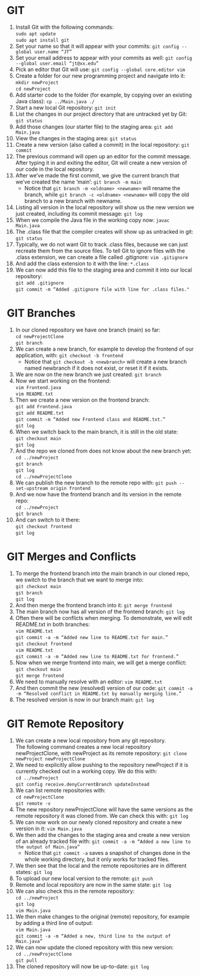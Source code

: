 # GIT
1. Install Git with the following commands:  
        ```sudo apt update```  
        ```sudo apt install git```
2. Set your name so that it will appear with your commits:
        ```git config --global user.name “JT”```
3. Set your email address to appear with your commits as well:
        ```git config --global user.email “jt@xx.edu”```
4. Pick an editor that Git will use:
        ```git config --global core.editor vim```
5. Create a folder for our new programming project and navigate into it:  
        ```mkdir newProject```  
        ```cd newProject```
6. Add starter code to the folder (for example, by copying over an existing Java class):
        ```cp ../Main.java ./```
7. Start a new local Git repository:
        ```git init```
8. List the changes in our project directory that are untracked yet by Git:
        ```git status```
9. Add those changes (our starter file) to the staging area:
        ```git add Main.java```
10. View the changes in the staging area:
        ```git status```
11. Create a new version (also called a commit) in the local repository:
        ```git commit```
12. The previous command will open up an editor for the commit message.  
    After typing it in and exiting the editor, Git will create a new version of our code in the local repository.  
13. After we’ve made the first commit, we give the current branch that we’ve created the name ‘main’:
        ```git branch -m main```
    * Notice that 
        ```git branch -m <oldname> <newname>```
      will rename the branch, while 
        ```git branch -c <oldname> <newname>```
      will copy the old branch to a new branch with newname.
14. Listing all version in the local repository will show us the new version we just created, including its commit message:
        ```git log```
15. When we compile the Java file in the working copy now:
        ```javac Main.java```
16. The .class file that the compiler creates will show up as untracked in git:
        ```git status```
17. Typically, we do not want Git to track .class files, because we can just recreate them from the source files. 
    To tell Git to ignore files with the .class extension, we can create a file called .gitignore:
        ```vim .gitignore```
18. And add the class extension to it with the line:
        ```*.class```
19. We can now add this file to the staging area and commit it into our local repository:  
        ```git add .gitignore```  
        ```git commit -m “Added .gitignore file with line for .class files."```

# GIT Branches
1. In our cloned repository we have one branch (main) so far:  
        ```cd newProjectClone```  
        ```git branch```
2. We can create a new branch, for example to develop the frontend of our application, with:
        ```git checkout -b frontend```
   * Notice that
        ```git checkout -b <newbranch>```
      will create a new branch named newbranch if it does not exist, or reset it if it exists.
3. We are now on the new branch we just created:
        ```git branch```
4. Now we start working on the frontend:  
        ```vim Frontend.java```  
        ```vim README.txt```
5. Then we create a new version on the frontend branch:  
        ```git add Frontend.java```  
        ```git add README.txt```  
        ```git commit -m “Added new Frontend class and README.txt.”```  
        ```git log```
6. When we switch back to the main branch, it is still in the old state:  
        ```git checkout main```  
        ```git log```
7. And the repo we cloned from does not know about the new branch yet:  
        ```cd ../newProject```  
        ```git branch```  
        ```git log```  
        ```cd ../newProjectClone```
8. We can publish the new branch to the remote repo with:
        ```git push --set-upstream origin frontend```
9. And we now have the frontend branch and its version in the remote repo:  
        ```cd ../newProject```  
        ```git branch```
10. And can switch to it there:  
        ```git checkout frontend```  
        ```git log```

# GIT Merges and Conflicts
1. To merge the frontend branch into the main branch in our cloned repo, we switch to the branch that we want to merge into:  
        ```git checkout main```  
        ```git branch```  
        ```git log```
2. And then merge the frontend branch into it:
        ```git merge frontend```
3. The main branch now has all version of the frontend branch:
        ```git log```
4. Often there will be conflicts when merging. To demonstrate, we will edit README.txt in both branches:  
        ```vim README.txt```  
        ```git commit -a -m “Added new line to README.txt for main.”```  
        ```git checkout frontend```  
        ```vim README.txt```  
        ```git commit -a -m “Added new line to README.txt for frontend.”```
5. Now when we merge frontend into main, we will get a merge conflict:  
        ```git checkout main```  
        ```git merge frontend```
6. We need to manually resolve with an editor:
        ```vim README.txt```
7. And then commit the new (resolved) version of our code:
        ```git commit -a -m “Resolved conflict in README.txt by manually merging line.”```
8. The resolved version is now in our branch main:
        ```git log```

# GIT Remote Repository
1. We can create a new local repository from any git repository.  
   The following command creates a new local repository newProjectClone, with newProject as its remote repository:
        ```git clone newProject newProjectClone```
2. We need to explicitly allow pushing to the repository newProject if it is currently checked out in a working copy. We do this with:  
        ```cd ../newProject```  
        ```git config receive.denyCurrentBranch updateInstead```
3. We can list remote repositories with:  
        ```cd newProjectClone```  
        ```git remote -v```
4. The new repository newProjectClone will have the same versions as the remote repository it was cloned from. We can check this with:
        ```git log```
5. We can now work on our newly cloned repository and create a new version in it:
        ```vim Main.java```
6. We then add the changes to the staging area and create a new version of an already tracked file with:
        ```git commit -a -m “Added a new line to the output of Main.java”```  
   * Notice that
        ```git commit -a```
      saves a snapshot of changes done in the whole working directory, but it only works for tracked files.
7. We then see that the local and the remote repositories are in different states:
        ```git log```
8. To upload our new local version to the remote:
        ```git push```
9. Remote and local repository are now in the same state:
        ```git log```
10. We can also check this in the remote repository:  
        ```cd ../newProject```  
        ```git log```  
        ```vim Main.java```
11. We then make changes to the original (remote) repository, for example by adding a third line of output:  
        ```vim Main.java```  
        ```git commit -a -m “Added a new, third line to the output of Main.java”```
12. We can now update the cloned repository with this new version:  
        ```cd ../newProjectClone```  
        ```git pull```
13. The cloned repository will now be up-to-date:
        ```git log```

